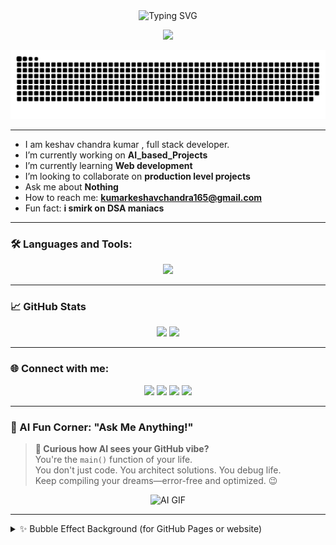 <div align="center">
  <img src="https://readme-typing-svg.herokuapp.com?font=Fira+Code&size=24&pause=1000&center=true&vCenter=true&width=435&lines=Hey+%F0%9F%91%8B%2C+I'm+keshav!;Java+%7C+React+%7C+Full+Stack+Developer;Welcome+to+my+GitHub+profile!" alt="Typing SVG" />
</div>

<p align="center">
  <img src="https://user-images.githubusercontent.com/74038190/212717229-e4d51d4e-7f8d-42df-945b-1f537e318e29.gif" width="600" />
</p>

<div align="center">
  <img src="https://github.com/Platane/snk/raw/output/github-contribution-grid-snake.svg" alt="snake" style="max-width: 100%;">
</div>

---
- I am keshav chandra kumar , full stack developer.
-  I’m currently working on **AI_based_Projects**
-  I’m currently learning **Web development**
-  I’m looking to collaborate on **production level projects**
-  Ask me about **Nothing**
-  How to reach me: **[kumarkeshavchandra165@gmail.com](mailto:kumarkeshavchandra165@gmail.com)**
-  Fun fact: **i smirk on DSA maniacs**

---

### 🛠️ Languages and Tools:

<p align="center">
  <img src="https://skillicons.dev/icons?i=java,python,react,nodejs,mongodb,html,css,tailwind,git,github,vscode" />
</p>

---

### 📈 GitHub Stats

<p align="center">
  <img src="https://github-readme-stats.vercel.app/api?username=yourusername&show_icons=true&theme=tokyonight" />
  <img src="https://github-readme-streak-stats.herokuapp.com/?user=yourusername&theme=tokyonight" />
</p>

---

### 🌐 Connect with me:

<p align="center">
  <a href="https://linkedin.com/in/yourusername"><img src="https://img.shields.io/badge/-LinkedIn-blue?style=flat-square&logo=Linkedin&logoColor=white"></a>
  <a href="https://twitter.com/yourusername"><img src="https://img.shields.io/badge/-Twitter-1DA1F2?style=flat-square&logo=twitter&logoColor=white"></a>
  <a href="mailto:your.email@example.com"><img src="https://img.shields.io/badge/-Gmail-D14836?style=flat-square&logo=gmail&logoColor=white"></a>
  <a href="https://yourportfolio.com"><img src="https://img.shields.io/badge/-Portfolio-000?style=flat-square&logo=vercel&logoColor=white"></a>
</p>

---

### 🧠 AI Fun Corner: "Ask Me Anything!"

<blockquote>
  <p><strong>🤖 Curious how AI sees your GitHub vibe?</strong><br>
  You're the <code>main()</code> function of your life.<br>
  You don't just code. You architect solutions. You debug life.<br>
  Keep compiling your dreams—error-free and optimized. 😉</p>
</blockquote>

<p align="center">
  <img src="https://media.giphy.com/media/qgQUggAC3Pfv687qPC/giphy.gif" width="300" alt="AI GIF">
</p>

---

<details>
<summary>✨ Bubble Effect Background (for GitHub Pages or website)</summary>

```html
<!-- Add this inside your site if you want a cool bubble animation -->
<canvas id="bubble-canvas"></canvas>
<script>
  const canvas = document.getElementById("bubble-canvas");
  const ctx = canvas.getContext("2d");
  canvas.width = window.innerWidth;
  canvas.height = window.innerHeight;

  const bubbles = Array.from({ length: 50 }, () => ({
    x: Math.random() * canvas.width,
    y: Math.random() * canvas.height,
    radius: Math.random() * 10 + 5,
    dx: Math.random() * 1 - 0.5,
    dy: Math.random() * 1 - 0.5,
  }));

  function draw() {
    ctx.clearRect(0, 0, canvas.width, canvas.height);
    bubbles.forEach((b) => {
      ctx.beginPath();
      ctx.arc(b.x, b.y, b.radius, 0, Math.PI * 2);
      ctx.fillStyle = "rgba(173, 216, 230, 0.5)";
      ctx.fill();
      b.x += b.dx;
      b.y += b.dy;

      if (b.x < 0 || b.x > canvas.width) b.dx *= -1;
      if (b.y < 0 || b.y > canvas.height) b.dy *= -1;
    });
    requestAnimationFrame(draw);
  }
  draw();
</script>
```

</details>
